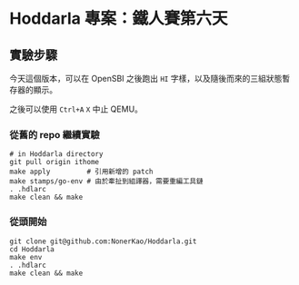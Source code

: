 # Hoddarla 專案：鐵人賽第六天

## 實驗步驟

今天這個版本，可以在 OpenSBI 之後跑出 `HI` 字樣，以及隨後而來的三組狀態暫存器的顯示。

之後可以使用 `Ctrl+A` `X` 中止 QEMU。

### 從舊的 repo 繼續實驗

```
# in Hoddarla directory
git pull origin ithome
make apply         # 引用新增的 patch
make stamps/go-env # 由於牽扯到組譯器，需要重編工具鏈
. .hdlarc
make clean && make
```

### 從頭開始

```
git clone git@github.com:NonerKao/Hoddarla.git
cd Hoddarla
make env
. .hdlarc
make clean && make
```



